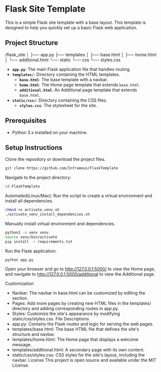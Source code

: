 # Flask Site Template

This is a simple Flask site template with a base layout. This template is designed to help you quickly set up a basic Flask web application.

## Project Structure

/flask_site
│
├── app.py
├── templates
│   ├── base.html
│   ├── home.html
│   └── additional.html
└── static
    └── css
        └── styles.css


- **`app.py`**: The main Flask application file that handles routing.
- **`templates/`**: Directory containing the HTML templates.
  - **`base.html`**: The base template with a navbar.
  - **`home.html`**: The Home page template that extends `base.html`.
  - **`additional.html`**: An Additional page template that extends `base.html`.
- **`static/css/`**: Directory containing the CSS files.
  - **`styles.css`**: The stylesheet for the site.

## Prerequisites

- Python 3.x installed on your machine.


## Setup Instructions
Clone the repository or download the project files.
```bash
git clone https://github.com/Inframous/FlaskTemplate
```

Navigate to the project directory:
```bash
cd FlaskTemplate
```

Automated(Linux/Mac): Run the script to create a virtual environment and install all dependencies.

```bash
chmod +x activate_venv.sh
./activate_venv_install_dependencies.sh
```

Manually install virtual environment and dependencies.
```bash
python3 -m venv venv
source venv/bin/activate
pip install -r requirements.txt
```

Run the Flask application:
```bash
python app.py
```

Open your browser and go to http://127.0.0.1:5000/ to view the Home page, and navigate to http://127.0.0.1:5000/additional to view the Additional page.

Customization
- Navbar: The navbar in base.html can be customized by editing the <nav> section.
- Pages: Add more pages by creating new HTML files in the templates/ directory and adding corresponding routes in app.py.
- Styles: Customize the site's appearance by modifying static/css/styles.css.
File Descriptions
- app.py: Contains the Flask routes and logic for serving the web pages.
- templates/base.html: The base HTML file that defines the site's structure and navbar.
- templates/home.html: The Home page that displays a welcome message.
- templates/additional.html: A secondary page with its own content.
- static/css/styles.css: CSS styles for the site's layout, including the navbar.
License
This project is open source and available under the MIT License.